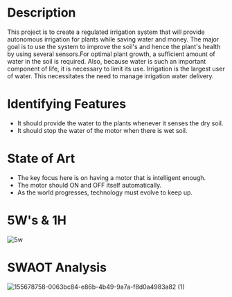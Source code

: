 # Description

This project  is to create a  regulated irrigation system that will provide autonomous irrigation for plants while saving water and money. 
The major goal is to use the system to improve the soil's and hence the plant's health by using several sensors.For optimal plant growth, 
a sufficient amount of water in the soil is required. Also, because water is such an important component of life, it is necessary to limit
its use. Irrigation is the largest user of water. This necessitates the need to manage irrigation water delivery.

# Identifying Features
* It should provide the water to the plants whenever it senses the dry soil.
* It should stop the water of the motor when there is wet soil.
# State of Art
* The key focus here is on having a motor that is intelligent enough.
* The motor should ON and OFF itself automatically.
* As the world progresses, technology must evolve to keep up.
# 5W's & 1H
![5w](https://user-images.githubusercontent.com/88649955/157063478-bd4181d3-6592-4b48-a3d3-1ac3b72ad7d1.JPG)
# SWAOT Analysis
![155678758-0063bc84-e86b-4b49-9a7a-f8d0a4983a82 (1)](https://user-images.githubusercontent.com/88649955/157165148-ea08ce9b-5479-4731-ba70-149da6354302.jpg)
